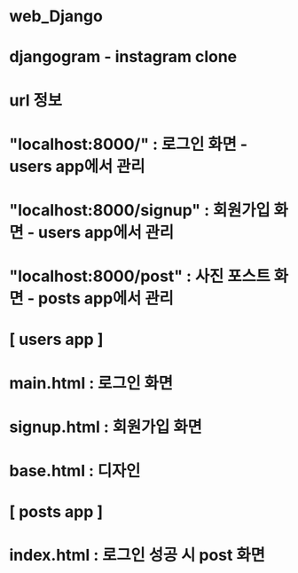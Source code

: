 # web_Django

# djangogram - instagram clone 

# url 정보
# "localhost:8000/" : 로그인 화면 - users app에서 관리
# "localhost:8000/signup" : 회원가입 화면 - users app에서 관리
# "localhost:8000/post" : 사진 포스트 화면 - posts app에서 관리

# [ users app ]
# main.html : 로그인 화면
# signup.html : 회원가입 화면
# base.html : 디자인

# [ posts app ]
# index.html : 로그인 성공 시 post 화면 